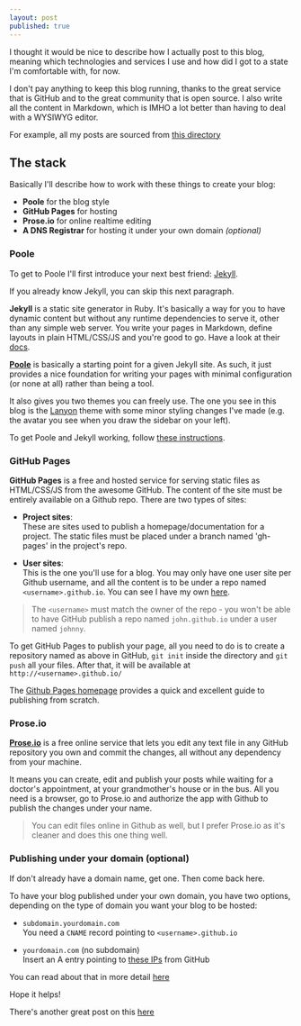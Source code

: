 ```yaml
---
layout: post
published: true
---
```


I thought it would be nice to describe how I actually post to this blog, meaning which technologies and services I use and how did I got to a state I'm comfortable with, for now.

I don't pay anything to keep this blog running, thanks to the great service that is GitHub and to the great community that is open source. I also write all the content in Markdown, which is IMHO a lot better than having to deal with a WYSIWYG editor.

For example, all my posts are sourced from [this directory](https://github.com/rodolfo42/rodolfo42.github.io/tree/master/_posts)

<!-- more -->

## The stack

Basically I'll describe how to work with these things to create your blog:

- **Poole** for the blog style
- **GitHub Pages** for hosting
- **Prose.io** for online realtime editing
- **A DNS Registrar** for hosting it under your own domain *(optional)*

### Poole

To get to Poole I'll first introduce your next best friend: [Jekyll](http://jekyllrb.com/).

If you already know Jekyll, you can skip this next paragraph.

**Jekyll** is a static site generator in Ruby. It's basically a way for you to have dynamic content but without any runtime dependencies to serve it, other than any simple web server. You write your pages in Markdown, define layouts in plain HTML/CSS/JS and you're good to go. Have a look at their [docs](http://jekyllrb.com/docs/home/).

**[Poole](http://getpoole.com)** is basically a starting point for a given Jekyll site. As such, it just provides a nice foundation for writing your pages with minimal configuration (or none at all) rather than being a tool.

It also gives you two themes you can freely use. The one you see in this blog is the [Lanyon](http://lanyon.getpoole.com/) theme with some minor styling changes I've made (e.g. the avatar you see when you draw the sidebar on your left).

To get Poole and Jekyll working, follow [these instructions](https://github.com/poole/poole#usage).

### GitHub Pages

**GitHub Pages** is a free and hosted service for serving static files as HTML/CSS/JS from the awesome GitHub. The content of the site must be entirely available on a Github repo. There are two types of sites:

- **Project sites**:  
These are sites used to publish a homepage/documentation for a project. The static files must be placed under a branch named 'gh-pages' in the project's repo.

- **User sites**:  
This is the one you'll use for a blog. You may only have one user site per Github username, and all the content is to be under a repo named `<username>.github.io`. You can see I have my own [here](https://github.com/rodolfo42/rodolfo42.github.io).

> The `<username>` must match the owner of the repo - you won't be able to have GitHub publish a repo named `john.github.io` under a user named `johnny`.

To get GitHub Pages to publish your page, all you need to do is to create a repository named as above in GitHub, `git init` inside the directory and `git push` all your files. After that, it will be available at `http://<username>.github.io/`

The [Github Pages homepage](https://pages.github.com/) provides a quick and excellent guide to publishing from scratch.

### Prose.io

[**Prose.io**](http://prose.io/) is a free online service that lets you edit any text file in any GitHub repository you own and commit the changes, all without any dependency from your machine.

It means you can create, edit and publish your posts while waiting for a doctor's appointment, at your grandmother's house or in the bus. All you need is a browser, go to Prose.io and authorize the app with Github to publish the changes under your name.

> You can edit files online in Github as well, but I prefer Prose.io as it's cleaner and does this one thing well.

### Publishing under your domain (optional)

If don't already have a domain name, get one. Then come back here.

To have your blog published under your own domain, you have two options, depending on the type of domain you want your blog to be hosted:

-  `subdomain.yourdomain.com`  
  You need a `CNAME` record pointing to `<username>.github.io`

- `yourdomain.com` (no subdomain)  
  Insert an A entry pointing to [these IPs](https://help.github.com/articles/setting-up-a-custom-domain-with-github-pages#apex-domains) from GitHub

You can read about that in more detail [here](https://help.github.com/articles/setting-up-a-custom-domain-with-github-pages)

Hope it helps!

There's another great post on this [here](http://parezcoydigo.wordpress.com/2013/08/26/getting-started-with-github-and-prose-io/)